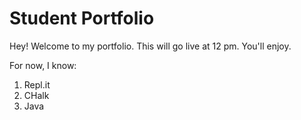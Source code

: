 # Student Portfolio
Hey! Welcome to my portfolio. This will go live at 12 pm. You'll enjoy.

For now, I know:
1. Repl.it
2. CHalk 
3. Java 